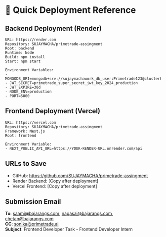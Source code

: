 # 🎯 Quick Deployment Reference

## Backend Deployment (Render)
```
URL: https://render.com
Repository: SUJAYMACHA/primetrade-assingment
Root: backend
Runtime: Node
Build: npm install
Start: npm start

Environment Variables:
- MONGODB_URI=mongodb+srv://sujaymachawork_db_user:Primetrade123@cluster0.vcdqgxk.mongodb.net/primetrade
- JWT_SECRET=primetrade_super_secret_jwt_key_2024_production
- JWT_EXPIRE=30d
- NODE_ENV=production
- PORT=5000
```

## Frontend Deployment (Vercel)
```
URL: https://vercel.com
Repository: SUJAYMACHA/primetrade-assingment
Framework: Next.js
Root: frontend

Environment Variable:
- NEXT_PUBLIC_API_URL=https://YOUR-RENDER-URL.onrender.com/api
```

## URLs to Save
- GitHub: https://github.com/SUJAYMACHA/primetrade-assingment
- Render Backend: [Copy after deployment]
- Vercel Frontend: [Copy after deployment]

## Submission Email
**To**: saami@bajarangs.com, nagasai@bajarangs.com, chetan@bajarangs.com  
**CC**: sonika@primetrade.ai  
**Subject**: Frontend Developer Task - Frontend Developer Intern
